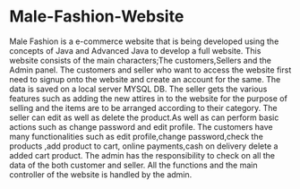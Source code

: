# Male-Fashion-Website
Male Fashion is a e-commerce website that is being developed using the concepts of Java and Advanced Java to develop a full website.
This website consists of the main characters;The customers,Sellers and the Admin panel.
The customers and seller who want to access the website first need to signup onto the website and create an account for the same.
The data is saved on a local server MYSQL DB.
The seller gets the various features such as adding the new attires in to the website for the purpose of selling and the items are to be arranged according to their category.
The seller can edit as well as delete the product.As well as can perform basic actions such as change password and edit profile.
The customers have many functionalities such as edit profile,change password,check the products ,add product to cart, online payments,cash on delivery delete a added cart 
 product.
The admin has the responsibility to check on all the data of the both customer and seller.
All the functions and the main controller of the website is handled by the admin.
